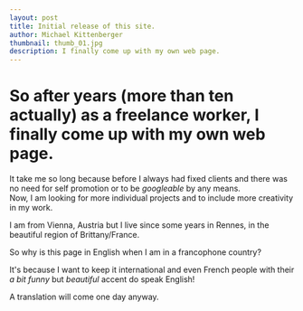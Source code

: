 ```yaml
---
layout: post
title: Initial release of this site.
author: Michael Kittenberger
thumbnail: thumb_01.jpg
description: I finally come up with my own web page.
---
```


# So after years (more than ten actually) as a freelance worker, I finally come up with my own web page.  
It take me so long because before I always had fixed clients and there was no need for self promotion or to be _googleable_ by any means.  
Now, I am looking for more individual projects and to include more creativity in my work.

I am from Vienna, Austria but I live since some years in Rennes, in the beautiful region of Brittany/France.

So why is this page in English when I am in a francophone country?

It's because I want to keep it international and even French people with their _a bit funny_ but _beautiful_ accent do speak English!

A translation will come one day anyway.
